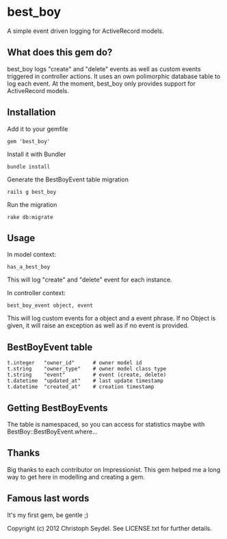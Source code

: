 best_boy
========

A simple event driven logging for ActiveRecord models.


What does this gem do?
----------------------

best_boy logs "create" and "delete" events as well as custom events triggered in controller actions. It uses an own polimorphic database table to log each event.
At the moment, best_boy only provides support for ActiveRecord models.


Installation
------------

Add it to your gemfile

    gem 'best_boy'

Install it with Bundler

    bundle install

Generate the BestBoyEvent table migration

    rails g best_boy

Run the migration

    rake db:migrate


Usage
-----

In model context:
    
    has_a_best_boy

This will log "create" and "delete" event for each instance.

In controller context:

    best_boy_event object, event

This will log custom events for a object and a event phrase.
If no Object is given, it will raise an exception as well as if no event is provided.


BestBoyEvent table
------------------

    t.integer   "owner_id"      # owner model id
    t.string    "owner_type"    # owner model class type
    t.string    "event"         # event (create, delete)
    t.datetime  "updated_at"    # last update timestamp
    t.datetime  "created_at"    # creation timestamp

Getting BestBoyEvents
---------------------

The table is namespaced, so you can access for statistics maybe with BestBoy::BestBoyEvent.where...

Thanks
------

Big thanks to each contributor on Impressionist. This gem helped me a long way to get here in modelling and creating a gem.

Famous last words
-----------------
It's my first gem, be gentle ;)



Copyright (c) 2012 Christoph Seydel. See LICENSE.txt for further details.